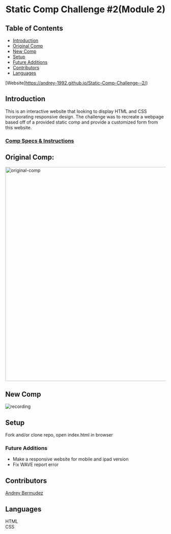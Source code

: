 <h1 align="center">Static Comp Challenge #2(Module 2)</h1>

## Table of Contents
* [Introduction](#introduction)
* [Original Comp](#original)
* [New Comp](#new)
* [Setup](#Setup)
* [Future Additions](#Future-Additions)
* [Contributors](#Contributors)
* [Languages](#Languages)

[Website]https://andrey-1992.github.io/Static-Comp-Challenge--2/)
## Introduction
This is an interactive website that looking to display HTML and CSS incorporating responsive design. The challenge was to recreate a webpage based off of a provided static comp and provide a customized form from this website.
### [Comp Specs & Instructions](https://frontend.turing.edu/projects/static-comp-challenge.html)

## Original Comp: 
<img width="671" alt="original-comp" src="https://user-images.githubusercontent.com/78002374/127031555-34247aa8-310a-4faa-b406-36a327ee2771.png">


## New Comp  
![recording](https://user-images.githubusercontent.com/78002374/127030845-9481182a-55cc-4128-b379-195d862b87bb.gif)


## Setup
Fork and/or clone repo, open index.html in browser

### Future Additions
- Make a responsive website for mobile and ipad version
- Fix WAVE report error

## Contributors
[Andrey Bermudez](https://github.com/Andrey-1992)<br>

## Languages
HTML<br>
CSS  
